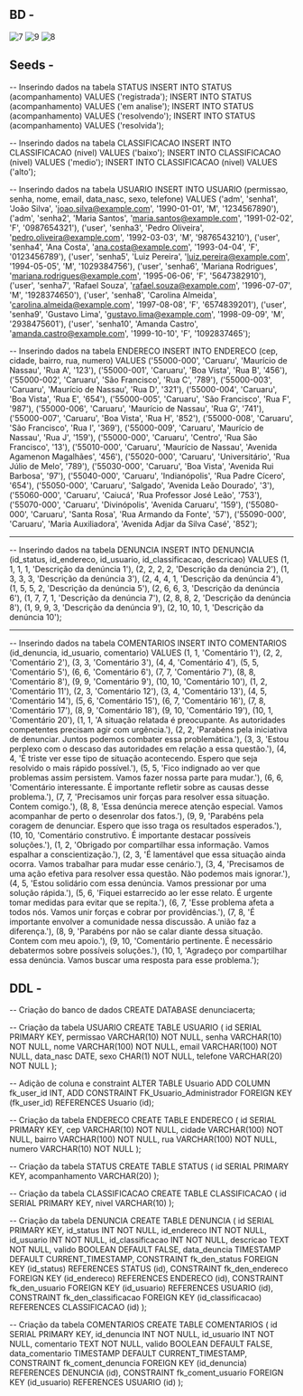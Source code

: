 ## BD - 

![7](https://github.com/wallyson123/denunciaCerta/assets/26144781/a00d7349-e200-4d74-8c4b-b36e6837f2c3)
![9](https://github.com/wallyson123/denunciaCerta/assets/26144781/ccb7697f-c157-4fee-b5c3-38190a63b75f)
![8](https://github.com/wallyson123/denunciaCerta/assets/26144781/5585f337-b5c1-4928-abcb-6bc8ca78a42d)


## Seeds -

-- Inserindo dados na tabela STATUS
INSERT INTO STATUS (acompanhamento)
VALUES ('registrada');
INSERT INTO STATUS (acompanhamento)
VALUES ('em analise');
INSERT INTO STATUS (acompanhamento)
VALUES ('resolvendo');
INSERT INTO STATUS (acompanhamento)
VALUES ('resolvida');


-- Inserindo dados na tabela CLASSIFICACAO
INSERT INTO CLASSIFICACAO (nivel)
VALUES ('baixo');
INSERT INTO CLASSIFICACAO (nivel)
VALUES ('medio');
INSERT INTO CLASSIFICACAO (nivel)
VALUES ('alto');


-- Inserindo dados na tabela USUARIO
INSERT INTO USUARIO (permissao, senha, nome, email, data_nasc, sexo, telefone)
VALUES
  ('adm', 'senha1', 'João Silva', 'joao.silva@example.com', '1990-01-01', 'M', '1234567890'),
  ('adm', 'senha2', 'Maria Santos', 'maria.santos@example.com', '1991-02-02', 'F', '0987654321'),
  ('user', 'senha3', 'Pedro Oliveira', 'pedro.oliveira@example.com', '1992-03-03', 'M', '9876543210'),
  ('user', 'senha4', 'Ana Costa', 'ana.costa@example.com', '1993-04-04', 'F', '0123456789'),
  ('user', 'senha5', 'Luiz Pereira', 'luiz.pereira@example.com', '1994-05-05', 'M', '1029384756'),
  ('user', 'senha6', 'Mariana Rodrigues', 'mariana.rodrigues@example.com', '1995-06-06', 'F', '5647382910'),
  ('user', 'senha7', 'Rafael Souza', 'rafael.souza@example.com', '1996-07-07', 'M', '1928374650'),
  ('user', 'senha8', 'Carolina Almeida', 'carolina.almeida@example.com', '1997-08-08', 'F', '6574839201'),
  ('user', 'senha9', 'Gustavo Lima', 'gustavo.lima@example.com', '1998-09-09', 'M', '2938475601'),
  ('user', 'senha10', 'Amanda Castro', 'amanda.castro@example.com', '1999-10-10', 'F', '1092837465');


-- Inserindo dados na tabela ENDERECO
INSERT INTO ENDERECO (cep, cidade, bairro, rua, numero)
VALUES
  ('55000-000', 'Caruaru', 'Maurício de Nassau', 'Rua A', '123'),
  ('55000-001', 'Caruaru', 'Boa Vista', 'Rua B', '456'),
  ('55000-002', 'Caruaru', 'São Francisco', 'Rua C', '789'),
  ('55000-003', 'Caruaru', 'Maurício de Nassau', 'Rua D', '321'),
  ('55000-004', 'Caruaru', 'Boa Vista', 'Rua E', '654'),
  ('55000-005', 'Caruaru', 'São Francisco', 'Rua F', '987'),
  ('55000-006', 'Caruaru', 'Maurício de Nassau', 'Rua G', '741'),
  ('55000-007', 'Caruaru', 'Boa Vista', 'Rua H', '852'),
  ('55000-008', 'Caruaru', 'São Francisco', 'Rua I', '369'),
  ('55000-009', 'Caruaru', 'Maurício de Nassau', 'Rua J', '159'),
  ('55000-000', 'Caruaru', 'Centro', 'Rua São Francisco', '13'),
  ('55010-000', 'Caruaru', 'Maurício de Nassau', 'Avenida Agamenon Magalhães', '456'),
  ('55020-000', 'Caruaru', 'Universitário', 'Rua Júlio de Melo', '789'),
  ('55030-000', 'Caruaru', 'Boa Vista', 'Avenida Rui Barbosa', '97'),
  ('55040-000', 'Caruaru', 'Indianópolis', 'Rua Padre Cícero', '654'),
  ('55050-000', 'Caruaru', 'Salgado', 'Avenida Leão Dourado', '3'),
  ('55060-000', 'Caruaru', 'Caiucá', 'Rua Professor José Leão', '753'),
  ('55070-000', 'Caruaru', 'Divinópolis', 'Avenida Caruaru', '159'),
  ('55080-000', 'Caruaru', 'Santa Rosa', 'Rua Armando da Fonte', '57'),
  ('55090-000', 'Caruaru', 'Maria Auxiliadora', 'Avenida Adjar da Silva Casé', '852');


-----------------------------------------------------------------------------------------------------
-- Inserindo dados na tabela DENUNCIA
INSERT INTO DENUNCIA (id_status, id_endereco, id_usuario, id_classificacao, descricao)
VALUES
  (1, 1, 1, 1, 'Descrição da denúncia 1'),
  (2, 2, 2, 2, 'Descrição da denúncia 2'),
  (1, 3, 3, 3, 'Descrição da denúncia 3'),
  (2, 4, 4, 1, 'Descrição da denúncia 4'),
  (1, 5, 5, 2, 'Descrição da denúncia 5'),
  (2, 6, 6, 3, 'Descrição da denúncia 6'),
  (1, 7, 7, 1, 'Descrição da denúncia 7'),
  (2, 8, 8, 2, 'Descrição da denúncia 8'),
  (1, 9, 9, 3, 'Descrição da denúncia 9'),
  (2, 10, 10, 1, 'Descrição da denúncia 10');



----------------------------------------------------------------------------------------------------
-- Inserindo dados na tabela COMENTARIOS
INSERT INTO COMENTARIOS (id_denuncia, id_usuario, comentario)
VALUES
  (1, 1, 'Comentário 1'),
  (2, 2, 'Comentário 2'),
  (3, 3, 'Comentário 3'),
  (4, 4, 'Comentário 4'),
  (5, 5, 'Comentário 5'),
  (6, 6, 'Comentário 6'),
  (7, 7, 'Comentário 7'),
  (8, 8, 'Comentário 8'),
  (9, 9, 'Comentário 9'),
  (10, 10, 'Comentário 10'),
  (1, 2, 'Comentário 11'),
  (2, 3, 'Comentário 12'),
  (3, 4, 'Comentário 13'),
  (4, 5, 'Comentário 14'),
  (5, 6, 'Comentário 15'),
  (6, 7, 'Comentário 16'),
  (7, 8, 'Comentário 17'),
  (8, 9, 'Comentário 18'),
  (9, 10, 'Comentário 19'),
  (10, 1, 'Comentário 20'),
  (1, 1, 'A situação relatada é preocupante. As autoridades competentes precisam agir com urgência.'),
  (2, 2, 'Parabéns pela iniciativa de denunciar. Juntos podemos combater essa problemática.'),
  (3, 3, 'Estou perplexo com o descaso das autoridades em relação a essa questão.'),
  (4, 4, 'É triste ver esse tipo de situação acontecendo. Espero que seja resolvido o mais rápido possível.'),
  (5, 5, 'Fico indignado ao ver que problemas assim persistem. Vamos fazer nossa parte para mudar.'),
  (6, 6, 'Comentário interessante. É importante refletir sobre as causas desse problema.'),
  (7, 7, 'Precisamos unir forças para resolver essa situação. Contem comigo.'),
  (8, 8, 'Essa denúncia merece atenção especial. Vamos acompanhar de perto o desenrolar dos fatos.'),
  (9, 9, 'Parabéns pela coragem de denunciar. Espero que isso traga os resultados esperados.'),
  (10, 10, 'Comentário construtivo. É importante destacar possíveis soluções.'),
  (1, 2, 'Obrigado por compartilhar essa informação. Vamos espalhar a conscientização.'),
  (2, 3, 'É lamentável que essa situação ainda ocorra. Vamos trabalhar para mudar esse cenário.'),
  (3, 4, 'Precisamos de uma ação efetiva para resolver essa questão. Não podemos mais ignorar.'),
  (4, 5, 'Estou solidário com essa denúncia. Vamos pressionar por uma solução rápida.'),
  (5, 6, 'Fiquei estarrecido ao ler esse relato. É urgente tomar medidas para evitar que se repita.'),
  (6, 7, 'Esse problema afeta a todos nós. Vamos unir forças e cobrar por providências.'),
  (7, 8, 'É importante envolver a comunidade nessa discussão. A união faz a diferença.'),
  (8, 9, 'Parabéns por não se calar diante dessa situação. Contem com meu apoio.'),
  (9, 10, 'Comentário pertinente. É necessário debatermos sobre possíveis soluções.'),
  (10, 1, 'Agradeço por compartilhar essa denúncia. Vamos buscar uma resposta para esse problema.');


## DDL -

-- Criação do banco de dados
CREATE DATABASE denunciacerta;

-- Criação da tabela USUARIO
CREATE TABLE USUARIO (
  id SERIAL PRIMARY KEY,
  permissao VARCHAR(10) NOT NULL,
  senha VARCHAR(10) NOT NULL,
  nome VARCHAR(100) NOT NULL,
  email VARCHAR(100) NOT NULL,
  data_nasc DATE,
  sexo CHAR(1) NOT NULL,
  telefone VARCHAR(20) NOT NULL
);

-- Adição de coluna e constraint
ALTER TABLE Usuario
ADD COLUMN fk_user_id INT,
ADD CONSTRAINT FK_Usuario_Administrador FOREIGN KEY (fk_user_id)
REFERENCES Usuario (id);

-- Criação da tabela ENDERECO
CREATE TABLE ENDERECO (
  id SERIAL PRIMARY KEY,
  cep VARCHAR(10) NOT NULL,
  cidade VARCHAR(100) NOT NULL,
  bairro VARCHAR(100) NOT NULL,
  rua VARCHAR(100) NOT NULL,
  numero VARCHAR(10) NOT NULL
);

-- Criação da tabela STATUS
CREATE TABLE STATUS (
  id SERIAL PRIMARY KEY,
  acompanhamento VARCHAR(20)
);

-- Criação da tabela CLASSIFICACAO
CREATE TABLE CLASSIFICACAO (
  id SERIAL PRIMARY KEY,
  nivel VARCHAR(10)
);

-- Criação da tabela DENUNCIA
CREATE TABLE DENUNCIA (
  id SERIAL PRIMARY KEY,
  id_status INT NOT NULL,
  id_endereco INT NOT NULL,
  id_usuario INT NOT NULL,
  id_classificacao INT NOT NULL,
  descricao TEXT NOT NULL,
  valido BOOLEAN DEFAULT FALSE,
  data_deuncia TIMESTAMP DEFAULT CURRENT_TIMESTAMP,
  CONSTRAINT fk_den_status FOREIGN KEY (id_status) REFERENCES STATUS (id),
  CONSTRAINT fk_den_endereco FOREIGN KEY (id_endereco) REFERENCES ENDERECO (id),
  CONSTRAINT fk_den_usuario FOREIGN KEY (id_usuario) REFERENCES USUARIO (id),
  CONSTRAINT fk_den_classificacao FOREIGN KEY (id_classificacao) REFERENCES CLASSIFICACAO (id)
);

-- Criação da tabela COMENTARIOS
CREATE TABLE COMENTARIOS (
  id SERIAL PRIMARY KEY,
  id_denuncia INT NOT NULL,
  id_usuario INT NOT NULL,
  comentario TEXT NOT NULL,
  valido BOOLEAN DEFAULT FALSE,
  data_comentario TIMESTAMP DEFAULT CURRENT_TIMESTAMP,
  CONSTRAINT fk_coment_denuncia FOREIGN KEY (id_denuncia) REFERENCES DENUNCIA (id),
  CONSTRAINT fk_coment_usuario FOREIGN KEY (id_usuario) REFERENCES USUARIO (id)
);
